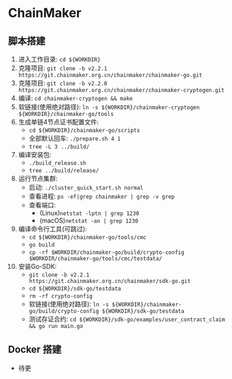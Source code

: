 # ChainMaker

## 脚本搭建

1. 进入工作目录: `cd ${WORKDIR}`
2. 克隆项目: `git clone -b v2.2.1 https://git.chainmaker.org.cn/chainmaker/chainmaker-go.git`
3. 克隆项目: `git clone -b v2.2.0 https://git.chainmaker.org.cn/chainmaker/chainmaker-cryptogen.git`
4. 编译: `cd chainmaker-cryptogen && make`
5. 软链接(使用绝对路径): `ln -s ${WORKDIR}/chainmaker-cryptogen ${WORKDIR}/chainmaker-go/tools`
6. 生成单链4节点证书配置文件:
   - `cd ${WORKDIR}/chainmaker-go/scripts`
   - 全部默认回车: `./prepare.sh 4 1`
   - `tree -L 3 ../build/`
7. 编译安装包:
   - `./build_release.sh`
   - `tree ../build/release/`
8. 运行节点集群:
   - 启动: `./cluster_quick_start.sh normal`
   - 查看进程: `ps -ef|grep chainmaker | grep -v grep`
   - 查看端口:
     - (Linux)`netstat -lptn | grep 1230`
     - (macOS)`netstat -an | grep 1230`
9. 编译命令行工具(可跳过):
   - `cd ${WORKDIR}/chainmaker-go/tools/cmc`
   - `go build`
   - `cp -rf $WORKDIR/chainmaker-go/build/crypto-config $WORKDIR/chainmaker-go/tools/cmc/testdata/`
10. 安装Go-SDK: 
    - `git clone -b v2.2.1 https://git.chainmaker.org.cn/chainmaker/sdk-go.git`
    - `cd ${WORKDIR}/sdk-go/testdata`
    - `rm -rf crypto-config`
    - 软链接(使用绝对路径): `ln -s ${WORKDIR}/chainmaker-go/build/crypto-config ${WORKDIR}/sdk-go/testdata`
    - 测试存证合约: `cd ${WORKDIR}/sdk-go/examples/user_contract_claim && go run main.go`
  
## Docker 搭建
- 待更